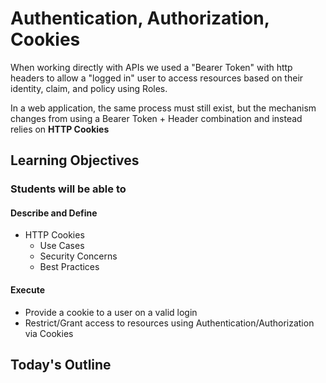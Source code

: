 # Authentication, Authorization, Cookies

When working directly with APIs we used a "Bearer Token" with http headers to allow a "logged in" user to access resources based on their identity, claim, and policy using Roles.

In a web application, the same process must still exist, but the mechanism changes from using a Bearer Token + Header combination and instead relies on **HTTP Cookies**


## Learning Objectives

### Students will be able to

#### Describe and Define

- HTTP Cookies
  - Use Cases
  - Security Concerns
  - Best Practices

#### Execute

- Provide a cookie to a user on a valid login
- Restrict/Grant access to resources using Authentication/Authorization via Cookies

## Today's Outline

<!-- To Be Completed By Instructor -->

